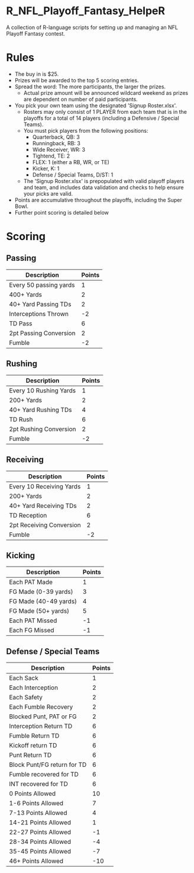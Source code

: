 # R_NFL_Playoff_Fantasy_HelpeR
A collection of R-language scripts for setting up and managing an NFL Playoff Fantasy contest. 

# Rules
- The buy in is $25.
- Prizes will be awarded to the top 5 scoring entries.
- Spread the word: The more participants, the larger the prizes.
  - Actual prize amount will be announced wildcard weekend as prizes are dependent on number of paid participants.
- You pick your own team using the designated 'Signup Roster.xlsx'.
  - Rosters may only consist of 1 PLAYER from each team that is in the playoffs for a total of 14 players (including a Defensive / Special Teams).
  - You must pick players from the following positions:
    - Quarterback, QB: 3
    - Runningback, RB: 3
    - Wide Receiver, WR: 3
    - Tightend, TE: 2
    - FLEX: 1 (either a RB, WR, or TE)
    - Kicker, K: 1
    - Defense / Special Teams, D/ST: 1 
  - The 'Signup Roster.xlsx' is prepopulated with valid playoff players and team, and includes data validation and checks to help ensure your picks are valid.
- Points are accumulative throughout the playoffs, including the Super Bowl.
- Further point scoring is detailed below

# Scoring
## Passing
Description | Points 
--- | ---
Every 50 passing yards | 1
400+ Yards | 2
40+ Yard Passing TDs | 2
Interceptions Thrown | -2
TD Pass | 6
2pt Passing Conversion | 2
Fumble | -2

## Rushing
Description | Points 
--- | ---
Every 10 Rushing Yards | 1
200+ Yards | 2
40+ Yard Rushing TDs | 4
TD Rush | 6
2pt Rushing Conversion | 2
Fumble | -2

## Receiving
Description | Points 
--- | ---
Every 10 Receiving Yards | 1
200+ Yards | 2
40+ Yard Receiving TDs | 2
TD Reception | 6
2pt Receiving Conversion | 2
Fumble | -2

## Kicking
Description | Points 
--- | ---
Each PAT Made | 1
FG Made (0-39 yards) | 3
FG Made (40-49 yards) | 4
FG Made (50+ yards) | 5
Each PAT Missed | -1
Each FG Missed | -1

## Defense / Special Teams
Description | Points 
--- | ---
Each Sack | 1
Each Interception | 2
Each Safety | 2
Each Fumble Recovery | 2
Blocked Punt, PAT or FG | 2
Interception Return TD | 6
Fumble Return TD | 6
Kickoff return TD | 6
Punt Return TD | 6
Block Punt/FG return for TD | 6
Fumble recovered for TD | 6
INT recovered for TD | 6
0 Points Allowed | 10
1-6 Points Allowed | 7
7-13 Points Allowed | 4
14-21 Points Allowed | 1
22-27 Points Allowed | -1
28-34 Points Allowed | -4
35-45 Points Allowed | -7
46+ Points Allowed | -10
